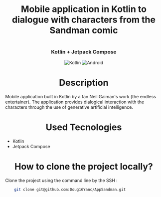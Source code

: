 <h1 align="center" width="100%"> Mobile application in Kotlin to dialogue with characters from the Sandman comic </h1>

<p align="center" width="100%">

  <img src="https://github.com/Doug16Yanc/CarWash/assets/129301271/5aa0aaba-9140-44d7-b333-0fcefdb507ef" alt="">

  </p>

  <h3 align="center"> Kotlin + Jetpack Compose </h3>

  <p align="center">

  <img alt="Kotlin" src="https://img.shields.io/badge/kotlin-%237F52FF.svg?style=for-the-badge&logo=kotlin&logoColor=white">
  <img alt="Android" src="https://img.shields.io/badge/Android-3DDC84?style=for-the-badge&logo=android&logoColor=white">
  
  </p>

<h1 align="center" width="100%"> Description </h1>

<p>

  Mobile application built in Kotlin by a fan Neil Gaiman's work (the endless entertainer). The application provides dialogical interaction with the characters through the use of generative artificial intelligence.
  
</p>

<h1 align="center" width="100%"> Used Tecnologies </h1>

<p>
  
  * Kotlin
  * Jetpack Compose
    
</p>

<h1 align="center" width="100%"> How to clone the project locally? </h1>

<p>
  Clone the project using the command line by the SSH :

  
```bash
    git clone git@github.com:Doug16Yanc/AppSandman.git
```
</p>
